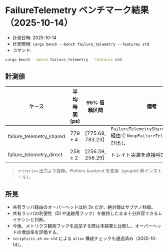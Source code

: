 # FailureTelemetry ベンチマーク結果（2025-10-14）

- 計測日時: 2025-10-14
- 計測環境: `cargo bench --bench failure_telemetry --features std`
- コマンド:

```bash
cargo bench --bench failure_telemetry --features std
```

## 計測値

| ケース | 平均時間 (ps) | 95% 信頼区間 | 備考 |
| --- | --- | --- | --- |
| failure_telemetry_shared | 779 ± 4 | [775.68, 783.23] | `FailureTelemetryShared::with_ref` 経由で `NoopFailureTelemetry` を呼び出し |
| failure_telemetry_direct | 258 ± 2 | [256.59, 258.29] | トレイト実装を直接呼び出し |

> `criterion` 出力より抜粋。Plotters backend を使用（gnuplot 非インストール）。

## 所見

- 共有ラッパ経由のオーバーヘッドは約 3x だが、絶対値はサブナノ秒級。
- 共有ラッパの利便性（DI や追跡用フック）を維持したまま十分許容できるレイテンシと判断。
- 今後、メトリクス観測フックを追加する際は本結果と比較し、オーバーヘッドの増加率を評価する。
- `scripts/ci.sh no-std` による `alloc` 構成チェックも通過済み（2025-10-14）。
